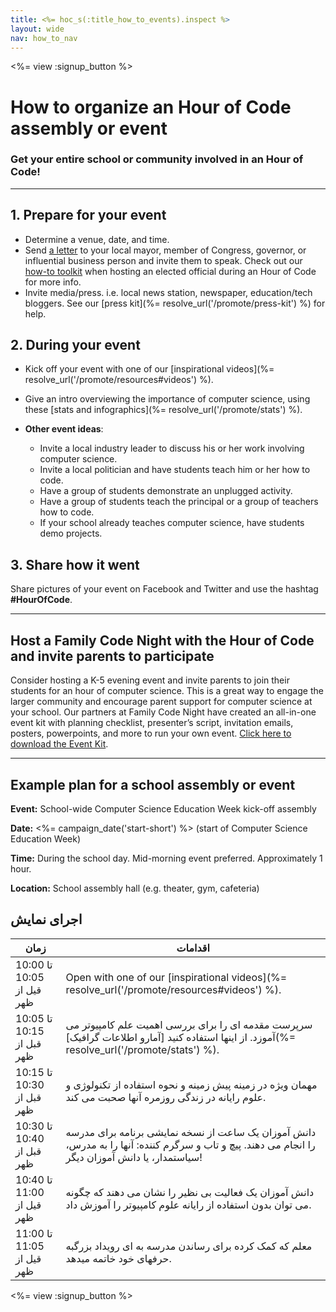 ```yaml
---
title: <%= hoc_s(:title_how_to_events).inspect %>
layout: wide
nav: how_to_nav
---
```

<%= view :signup_button %>

# How to organize an Hour of Code assembly or event

### Get your entire school or community involved in an Hour of Code!

* * *

## 1. Prepare for your event

- Determine a venue, date, and time.
- Send [a letter](https://hourofcode.com/promote/resources#sample-emails) to your local mayor, member of Congress, governor, or influential business person and invite them to speak. Check out our [how-to toolkit](%=localized_file('/files/elected-official.pdf')%) when hosting an elected official during an Hour of Code for more info.
- Invite media/press. i.e. local news station, newspaper, education/tech bloggers. See our [press kit](%= resolve_url('/promote/press-kit') %) for help.

## 2. During your event

- Kick off your event with one of our [inspirational videos](%= resolve_url('/promote/resources#videos') %).
- Give an intro overviewing the importance of computer science, using these [stats and infographics](%= resolve_url('/promote/stats') %).   
      
    
- **Other event ideas**: 
    - Invite a local industry leader to discuss his or her work involving computer science.
    - Invite a local politician and have students teach him or her how to code.
    - Have a group of students demonstrate an unplugged activity.
    - Have a group of students teach the principal or a group of teachers how to code.
    - If your school already teaches computer science, have students demo projects.

## 3. Share how it went

Share pictures of your event on Facebook and Twitter and use the hashtag **#HourOfCode**.

* * *

## Host a Family Code Night with the Hour of Code and invite parents to participate

Consider hosting a K-5 evening event and invite parents to join their students for an hour of computer science. This is a great way to engage the larger community and encourage parent support for computer science at your school. Our partners at Family Code Night have created an all-in-one event kit with planning checklist, presenter’s script, invitation emails, posters, powerpoints, and more to run your own event. [Click here to download the Event Kit](http://www.familycodenight.org/DownloadCodeDotOrg.html).

* * *

## Example plan for a school assembly or event

**Event:** School-wide Computer Science Education Week kick-off assembly

**Date:** <%= campaign_date('start-short') %> (start of Computer Science Education Week)

**Time:** During the school day. Mid-morning event preferred. Approximately 1 hour.

**Location:** School assembly hall (e.g. theater, gym, cafeteria)

## اجرای نمایش

| زمان                      | اقدامات                                                                                                                                          |
| ------------------------- | ------------------------------------------------------------------------------------------------------------------------------------------------ |
| 10:00 تا 10:05 قیل از ظهر | Open with one of our [inspirational videos](%= resolve_url('/promote/resources#videos') %).                                                      |
| 10:05 تا 10:15 قبل از ظهر | سرپرست مقدمه ای را برای بررسی اهمیت علم کامپیوتر می آموزد. از اینها استفاده کنید [آمارو اطلاعات گرافیک](%= resolve_url('/promote/stats') %).     |
| 10:15 تا 10:30 قبل از ظهر | مهمان ویژه در زمینه پیش زمینه و نحوه استفاده از تکنولوژی و علوم رایانه در زندگی روزمره آنها صحبت می کند.                                         |
| 10:30 تا 10:40 قبل از ظهر | دانش آموزان یک ساعت از نسخه نمایشی برنامه برای مدرسه را انجام می دهند. پیچ و تاب و سرگرم کننده: آنها را به مدرس، سیاستمدار، یا دانش آموزان دیگر! |
| 10:40 تا 11:00 قیل از ظهر | دانش آموزان یک فعالیت بی نظیر را نشان می دهند که چگونه می توان بدون استفاده از رایانه علوم کامپیوتر را آموزش داد.                                |
| 11:00 تا 11:05 قیل از ظهر | معلم که کمک کرده برای رساندن مدرسه به ای رویداد بزرگبه حرفهای خود خاتمه میدهد.                                                                   |

<%= view :signup_button %>